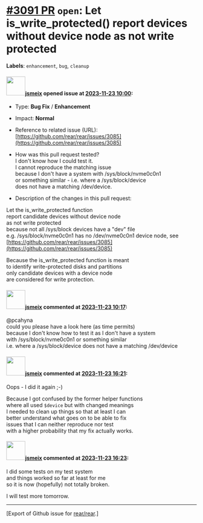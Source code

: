 [\#3091 PR](https://github.com/rear/rear/pull/3091) `open`: Let is\_write\_protected() report devices without device node as not write protected
================================================================================================================================================

**Labels**: `enhancement`, `bug`, `cleanup`

#### <img src="https://avatars.githubusercontent.com/u/1788608?u=925fc54e2ce01551392622446ece427f51e2f0ce&v=4" width="50">[jsmeix](https://github.com/jsmeix) opened issue at [2023-11-23 10:00](https://github.com/rear/rear/pull/3091):

-   Type: **Bug Fix** / **Enhancement**

-   Impact: **Normal**

-   Reference to related issue (URL):  
    [https://github.com/rear/rear/issues/3085](https://github.com/rear/rear/issues/3085)

-   How was this pull request tested?  
    I don't know how I could test it.  
    I cannot reproduce the matching issue  
    because I don't have a system with /sys/block/nvme0c0n1  
    or something similar - i.e. where a /sys/block/device  
    does not have a matching /dev/device.

-   Description of the changes in this pull request:

Let the is\_write\_protected function  
report candidate devices without device node  
as not write protected  
because not all /sys/block devices have a "dev" file  
e.g. /sys/block/nvme0c0n1 has no /dev/nvme0c0n1 device node, see  
[https://github.com/rear/rear/issues/3085](https://github.com/rear/rear/issues/3085)

Because the is\_write\_protected function is meant  
to identify write-protected disks and partitions  
only candidate devices with a device node  
are considered for write protection.

#### <img src="https://avatars.githubusercontent.com/u/1788608?u=925fc54e2ce01551392622446ece427f51e2f0ce&v=4" width="50">[jsmeix](https://github.com/jsmeix) commented at [2023-11-23 10:17](https://github.com/rear/rear/pull/3091#issuecomment-1824128136):

@pcahyna  
could you please have a look here (as time permits)  
because I don't know how to test it as I don't have a system  
with /sys/block/nvme0c0n1 or something similar  
i.e. where a /sys/block/device does not have a matching /dev/device

#### <img src="https://avatars.githubusercontent.com/u/1788608?u=925fc54e2ce01551392622446ece427f51e2f0ce&v=4" width="50">[jsmeix](https://github.com/jsmeix) commented at [2023-11-23 16:21](https://github.com/rear/rear/pull/3091#issuecomment-1824686831):

Oops - I did it again ;-)

Because I got confused by the former helper functions  
where all used `$device` but with changed meanings  
I needed to clean up things so that at least I can  
better understand what goes on to be able to fix  
issues that I can neither reproduce nor test  
with a higher probability that my fix actually works.

#### <img src="https://avatars.githubusercontent.com/u/1788608?u=925fc54e2ce01551392622446ece427f51e2f0ce&v=4" width="50">[jsmeix](https://github.com/jsmeix) commented at [2023-11-23 16:23](https://github.com/rear/rear/pull/3091#issuecomment-1824689599):

I did some tests on my test system  
and things worked so far at least for me  
so it is now (hopefully) not totally broken.

I will test more tomorrow.

------------------------------------------------------------------------

\[Export of Github issue for
[rear/rear](https://github.com/rear/rear).\]
